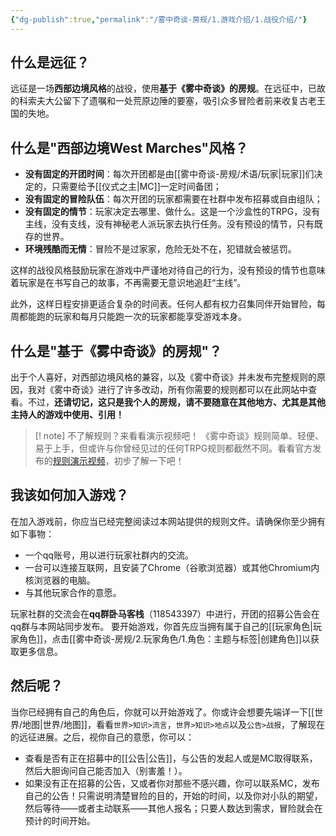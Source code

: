 ```yaml
---
{"dg-publish":true,"permalink":"/雾中奇谈-房规/1.游戏介绍/1.战役介绍/"}
---
```


## 什么是远征？
远征是一场**西部边境风格**的战役，使用**基于《雾中奇谈》的房规**。在远征中，已故的科索夫大公留下了遗嘱和一处荒原边陲的要塞，吸引众多冒险者前来收复古老王国的失地。

## 什么是"西部边境West Marches"风格？
- **没有固定的开团时间**：每次开团都是由[[雾中奇谈-房规/术语/玩家\|玩家]]们决定的，只需要给予[[仪式之主\|MC]]一定时间备团；
- **没有固定的冒险队伍**：每次开团的玩家都需要在社群中发布招募或自由组队；
- **没有固定的情节**：玩家决定去哪里、做什么。这是一个沙盒性的TRPG，没有主线，没有支线，没有神秘老人派玩家去执行任务。没有预设的情节，只有既存的世界。
- **环境残酷而无情**：冒险不是过家家，危险无处不在，犯错就会被惩罚。

这样的战役风格鼓励玩家在游戏中严谨地对待自己的行为，没有预设的情节也意味着玩家是在书写自己的故事，不再需要无意识地追赶“主线”。

此外，这样日程安排更适合复杂的时间表。任何人都有权力召集同伴开始冒险，每周都能跑的玩家和每月只能跑一次的玩家都能享受游戏本身。

## 什么是"基于《雾中奇谈》的房规"？
出于个人喜好，对西部边境风格的兼容，以及《雾中奇谈》并未发布完整规则的原因，我对《雾中奇谈》进行了许多改动，所有你需要的规则都可以在此网站中查看。不过，**还请切记，这只是我个人的房规，请不要随意在其他地方、尤其是其他主持人的游戏中使用、引用！**
>[! note] 不了解规则？来看看演示视频吧！
>《雾中奇谈》规则简单、轻便、易于上手，但或许与你曾经见过的任何TRPG规则都截然不同。看看官方发布的[规则演示视频](https://www.bilibili.com/video/BV1WfHVe4Ebp)，初步了解一下吧！
>

## 我该如何加入游戏？
在加入游戏前，你应当已经完整阅读过本网站提供的规则文件。请确保你至少拥有如下事物：

- 一个qq账号，用以进行玩家社群内的交流。
- 一台可以连接互联网，且安装了Chrome（谷歌浏览器）或其他Chromium内核浏览器的电脑。
- 与其他玩家合作的意愿。

玩家社群的交流会在**qq群卧马客栈**（118543397）中进行，开团的招募公告会在qq群与本网站同步发布。
要开始游戏，你首先应当拥有属于自己的[[玩家角色\|玩家角色]]，点击[[雾中奇谈-房规/2.玩家角色/1.角色：主题与标签\|创建角色]]以获取更多信息。

## 然后呢？
当你已经拥有自己的角色后，你就可以开始游戏了。你或许会想要先端详一下[[世界/地图\|世界/地图]]，看看`世界>知识>流言`，`世界>知识>地点`以及`公告>战报`，了解现在的远征进展。之后，视你自己的意愿，你可以：
- 查看是否有正在招募中的[[公告\|公告]]，与公告的发起人或是MC取得联系，然后大胆询问自己能否加入（别害羞！）。
- 如果没有正在招募的公告，又或者你对那些不感兴趣，你可以联系MC，发布自己的公告！只需说明清楚冒险的目的，开始的时间，以及你对小队的期望，然后等待——或者主动联系——其他人报名；只要人数达到需求，冒险就会在预计的时间开始。



